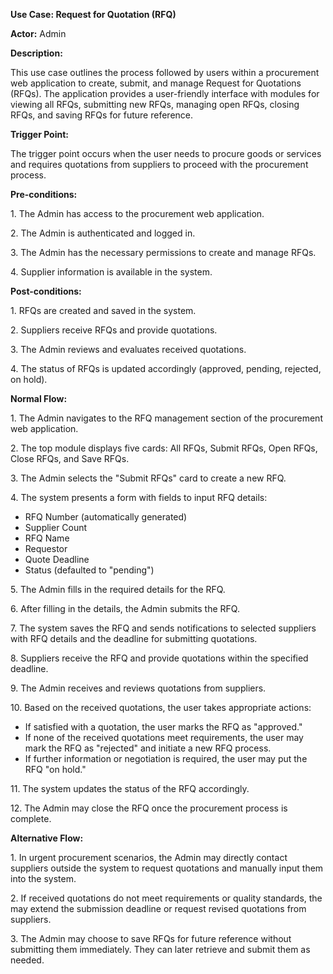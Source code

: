 ﻿**Use Case: Request for Quotation (RFQ)**


**Actor:** Admin

**Description:**

This use case outlines the process followed by users within a procurement web application to create, submit, and manage Request for Quotations (RFQs). The application provides a user-friendly interface with modules for viewing all RFQs, submitting new RFQs, managing open RFQs, closing RFQs, and saving RFQs for future reference.


**Trigger Point:**

The trigger point occurs when the user needs to procure goods or services and requires quotations from suppliers to proceed with the procurement process.

**Pre-conditions:**

1\. The Admin has access to the procurement web application.

2\. The Admin is authenticated and logged in.

3\. The Admin has the necessary permissions to create and manage RFQs.

4\. Supplier information is available in the system.

**Post-conditions:**

1\. RFQs are created and saved in the system.

2\. Suppliers receive RFQs and provide quotations.

3\. The Admin reviews and evaluates received quotations.

4\. The status of RFQs is updated accordingly (approved, pending, rejected, on hold).

**Normal Flow:**

1\. The Admin navigates to the RFQ management section of the procurement web application.

2\. The top module displays five cards: All RFQs, Submit RFQs, Open RFQs, Close RFQs, and Save RFQs.

3\. The Admin selects the "Submit RFQs" card to create a new RFQ.

4\. The system presents a form with fields to input RFQ details:

- RFQ Number (automatically generated)
- Supplier Count
- RFQ Name
- Requestor
- Quote Deadline
- Status (defaulted to "pending")

5\. The Admin fills in the required details for the RFQ.

6\. After filling in the details, the Admin submits the RFQ.

7\. The system saves the RFQ and sends notifications to selected suppliers with RFQ details and the deadline for submitting quotations.

8\. Suppliers receive the RFQ and provide quotations within the specified deadline.

9\. The Admin receives and reviews quotations from suppliers.

10\. Based on the received quotations, the user takes appropriate actions:

- If satisfied with a quotation, the user marks the RFQ as "approved."
- If none of the received quotations meet requirements, the user may mark the RFQ as "rejected" and initiate a new RFQ process.
- If further information or negotiation is required, the user may put the RFQ "on hold."

11\. The system updates the status of the RFQ accordingly.

12\. The Admin may close the RFQ once the procurement process is complete.

**Alternative Flow:**

1\. In urgent procurement scenarios, the Admin may directly contact suppliers outside the system to request quotations and manually input them into the system.

2\. If received quotations do not meet requirements or quality standards, the may extend the submission deadline or request revised quotations from suppliers.

3\. The Admin may choose to save RFQs for future reference without submitting them immediately. They can later retrieve and submit them as needed.
